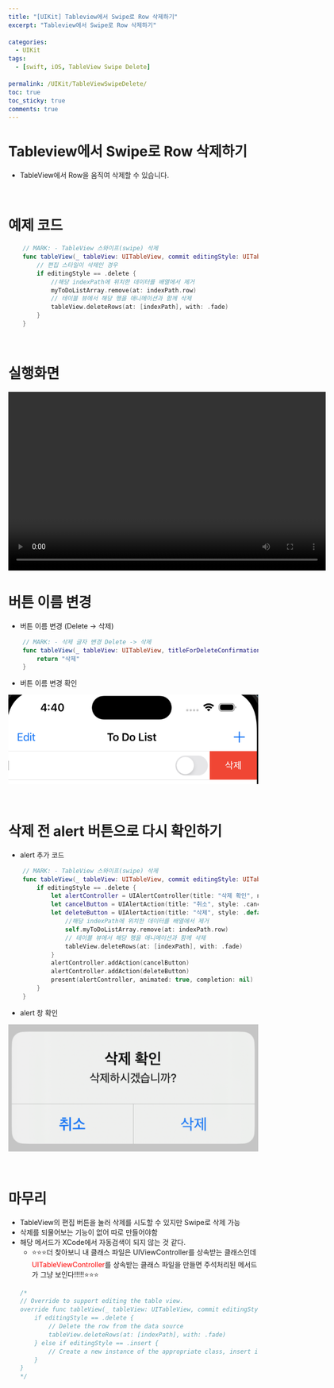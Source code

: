 ```yaml
---
title: "[UIKit] Tableview에서 Swipe로 Row 삭제하기"
excerpt: "Tableview에서 Swipe로 Row 삭제하기"
  
categories:
  - UIKit
tags:
  - [swift, iOS, TableView Swipe Delete]

permalink: /UIKit/TableViewSwipeDelete/ 
toc: true         
toc_sticky: true   
comments: true      
---
```


# Tableview에서 Swipe로 Row 삭제하기
- TableView에서 Row을 움직여 삭제할 수 있습니다. 

<br>

# 예제 코드 
```swift
    // MARK: - TableView 스와이프(swipe) 삭제
    func tableView(_ tableView: UITableView, commit editingStyle: UITableViewCell.EditingStyle, forRowAt indexPath: IndexPath) {
        // 편집 스타일이 삭제인 경우 
        if editingStyle == .delete {
            //해당 indexPath에 위치한 데이터를 배열에서 제거
            myToDoListArray.remove(at: indexPath.row)
            // 테이블 뷰에서 해당 행을 애니메이션과 함께 삭제
            tableView.deleteRows(at: [indexPath], with: .fade)
        } 
    }
```

<br>

# 실행화면 
<video width="640" height="360" controls>
    <source src="../../assets/video/2024-03-26-TableViewSwipeDelete.mov" type="video/mp4">
</video>

<br>

# 버튼 이름 변경 
- 버튼 이름 변경 (Delete -> 삭제) 

```swift
    // MARK: - 삭제 글자 변경 Delete -> 삭제
    func tableView(_ tableView: UITableView, titleForDeleteConfirmationButtonForRowAt indexPath: IndexPath) -> String? {
        return "삭제"
    }
```

- 버튼 이름 변경 확인 

![alt text](../../assets/images/categories/uikit/2024-03-26-TableViewSwipeDelete1.png)

<br>

# 삭제 전 alert 버튼으로 다시 확인하기 
- alert 추가 코드 

```swift
    // MARK: - TableView 스와이프(swipe) 삭제
    func tableView(_ tableView: UITableView, commit editingStyle: UITableViewCell.EditingStyle, forRowAt indexPath: IndexPath) {
        if editingStyle == .delete {
            let alertController = UIAlertController(title: "삭제 확인", message: "삭제하시겠습니까?", preferredStyle: .alert)
            let cancelButton = UIAlertAction(title: "취소", style: .cancel)
            let deleteButton = UIAlertAction(title: "삭제", style: .default) { _ in
                //해당 indexPath에 위치한 데이터를 배열에서 제거
                self.myToDoListArray.remove(at: indexPath.row)
                // 테이블 뷰에서 해당 행을 애니메이션과 함께 삭제
                tableView.deleteRows(at: [indexPath], with: .fade)
            }
            alertController.addAction(cancelButton)
            alertController.addAction(deleteButton)
            present(alertController, animated: true, completion: nil)
        } 
    }
```
- alert 창 확인 

![alt text](../../assets/images/categories/uikit/2024-03-26-TableViewSwipeDelete2.png)

<br>

# 마무리
- TableView의 편집 버튼을 눌러 삭제를 시도할 수 있지만 Swipe로 삭제 가능 
- 삭제를 되물어보는 기능이 없어 따로 만들어야함 
- 해당 메서드가 XCode에서 자동검색이 되지 않는 것 같다. 
    - ⭐️⭐️⭐️더 찾아보니 내 클래스 파일은 UIViewController를 상속받는 클래스인데 <font color="red">UITableViewController</font>를 상속받는 클래스 파일을 만들면 주석처리된 메서드가 그냥 보인다!!!!!⭐️⭐️⭐️ 
    ```swift
    /*
    // Override to support editing the table view.
    override func tableView(_ tableView: UITableView, commit editingStyle: UITableViewCell.EditingStyle, forRowAt indexPath: IndexPath) {
        if editingStyle == .delete {
            // Delete the row from the data source
            tableView.deleteRows(at: [indexPath], with: .fade)
        } else if editingStyle == .insert {
            // Create a new instance of the appropriate class, insert it into the array, and add a new row to the table view
        }    
    }
    */
    ```